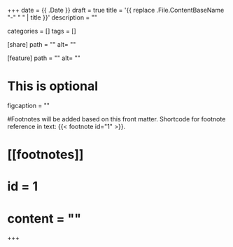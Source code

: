 +++
date = {{ .Date }}
draft = true
title = '{{ replace .File.ContentBaseName "-" " " | title }}'
description = ""

categories = []
tags = []

[share]
path = ""
alt= ""

[feature]
path = ""
alt= ""
# This is optional
figcaption = ""

#Footnotes will be added based on this front matter. Shortcode for footnote reference in text: {{< footnote id="1" >}}.

# [[footnotes]]
#   id = 1
#   content = ""

+++
